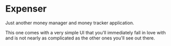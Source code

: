 # Expenser

Just another money manager and money tracker application. 

This one comes with a very simple UI that you'll immediately fall in love with and is not nearly as complicated as the other ones you'll see out there.
